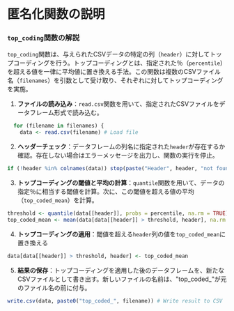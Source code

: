 # 匿名化関数の説明
### `top_coding`関数の解説
`top_coding`関数は、与えられたCSVデータの特定の列（`header`）に対してトップコーディングを行う。トップコーディングとは、指定された％（`percentile`）を超える値を一律に平均値に置き換える手法。この関数は複数のCSVファイル名（`filenames`）を引数として受け取り、それぞれに対してトップコーディングを実施。

1. **ファイルの読み込み**：`read.csv`関数を用いて、指定されたCSVファイルをデータフレーム形式で読み込む。
```r
  for (filename in filenames) {
    data <- read.csv(filename) # Load file
 ```
2. **ヘッダーチェック**：データフレームの列名に指定された`header`が存在するか確認。存在しない場合はエラーメッセージを出力し、関数の実行を停止。
```r
if (!header %in% colnames(data)) stop(paste("Header", header, "not found in file", filename)) # Check header
```
3. **トップコーディングの閾値と平均の計算**：`quantile`関数を用いて、データの指定％に相当する閾値を計算。次に、この閾値を超える値の平均（`top_coded_mean`）を計算。
```r
threshold <- quantile(data[[header]], probs = percentile, na.rm = TRUE)
top_coded_mean <- mean(data[data[[header]] > threshold, header], na.rm = TRUE)
```
4. **トップコーディングの適用**：閾値を超える`header`列の値を`top_coded_mean`に置き換える
```r 
data[data[[header]] > threshold, header] <- top_coded_mean 
```
5. **結果の保存**：トップコーディングを適用した後のデータフレームを、新たなCSVファイルとして書き出す。新しいファイルの名前は、"top_coded_"が元のファイル名の前に付与。
```r 
write.csv(data, paste0("top_coded_", filename)) # Write result to CSV
```
